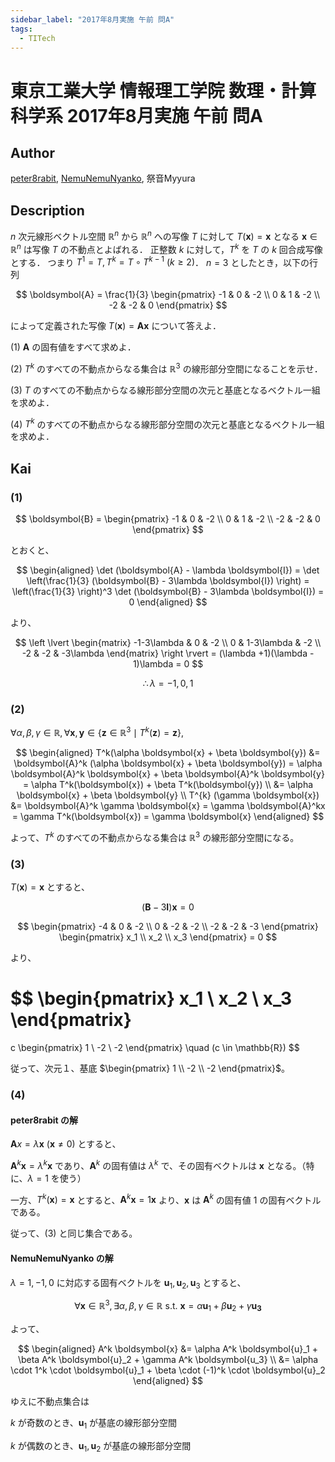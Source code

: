 ```yaml
---
sidebar_label: "2017年8月実施 午前 問A"
tags:
  - TITech
---
```

# 東京工業大学 情報理工学院 数理・計算科学系 2017年8月実施 午前 問A

## **Author**
[peter8rabit](https://github.com/peter8rabit), [NemuNemuNyanko](https://github.com/peter8rabit/TokyoTech-Graduate-Exam/issues/6), 祭音Myyura

## **Description**
$n$ 次元線形ベクトル空間 $\mathbb{R}^n$ から $\mathbb{R}^n$ への写像 $T$ に対して $T(\boldsymbol{x}) = \boldsymbol{x}$ となる $\boldsymbol{x} \in \mathbb{R}^n$ は写像 $T$ の不動点とよばれる．
正整数 $k$ に対して，$T^k$ を $T$ の $k$ 回合成写像とする．
つまり $T^1 = T, T^k = T \circ T^{k-1} \ (k \geq 2)$．
$n = 3$ としたとき，以下の行列

$$
\boldsymbol{A} = \frac{1}{3} \begin{pmatrix}
    -1 & 0 & -2 \\ 0 & 1 & -2 \\ -2 & -2 & 0
\end{pmatrix}
$$

によって定義された写像 $T(\boldsymbol{x}) = \boldsymbol{A} \boldsymbol{x}$ について答えよ．

(1) $\boldsymbol{A}$ の固有値をすべて求めよ．

(2) $T^k$ のすべての不動点からなる集合は $\mathbb{R}^3$ の線形部分空間になることを示せ．

(3) $T$ のすべての不動点からなる線形部分空間の次元と基底となるベクトル一組を求めよ．

(4) $T^k$ のすべての不動点からなる線形部分空間の次元と基底となるベクトル一組を求めよ．

## **Kai**
### (1)

$$
\boldsymbol{B} = \begin{pmatrix}
    -1 & 0 & -2 \\ 0 & 1 & -2 \\ -2 & -2 & 0
\end{pmatrix}
$$

とおくと、

$$
\begin{aligned}
\det (\boldsymbol{A} - \lambda \boldsymbol{I}) = \det \left(\frac{1}{3} (\boldsymbol{B} - 3\lambda \boldsymbol{I}) \right) = \left(\frac{1}{3} \right)^3 \det (\boldsymbol{B} - 3\lambda \boldsymbol{I}) = 0
\end{aligned}
$$

より、

$$
\left \lvert \begin{matrix}
    -1-3\lambda & 0 & -2 \\ 0 & 1-3\lambda & -2 \\ -2 & -2 & -3\lambda
\end{matrix} \right \rvert = (\lambda +1)(\lambda - 1)\lambda = 0
$$

$$
\therefore \lambda = -1, 0, 1
$$

### (2)
$\forall \alpha, \beta, \gamma \in \mathbb{R}, \forall \boldsymbol{x}, \boldsymbol{y} \in \{ \boldsymbol{z} \in \mathbb{R}^3 \mid T^k(\boldsymbol{z}) = \boldsymbol{z} \}$,

$$
\begin{aligned}
T^k(\alpha \boldsymbol{x} + \beta \boldsymbol{y}) &= \boldsymbol{A}^k (\alpha \boldsymbol{x} + \beta \boldsymbol{y}) = \alpha \boldsymbol{A}^k \boldsymbol{x} + \beta \boldsymbol{A}^k \boldsymbol{y} = \alpha T^k(\boldsymbol{x}) + \beta T^k(\boldsymbol{y}) \\
&= \alpha \boldsymbol{x} + \beta \boldsymbol{y} \\
T^{k} (\gamma \boldsymbol{x}) &= \boldsymbol{A}^k \gamma \boldsymbol{x} = \gamma \boldsymbol{A}^kx = \gamma T^k(\boldsymbol{x}) = \gamma \boldsymbol{x}
\end{aligned}
$$

よって、$T^k$ のすべての不動点からなる集合は $\mathbb{R}^3$ の線形部分空間になる。

### (3)
$T(\boldsymbol{x}) = \boldsymbol{x}$ とすると、

$$
(\boldsymbol{B} - 3\boldsymbol{I})\boldsymbol{x} = 0
$$

$$
\begin{pmatrix}
    -4 & 0 & -2 \\ 0 & -2 & -2 \\ -2 & -2 & -3
\end{pmatrix}
\begin{pmatrix}
    x_1 \\ x_2 \\ x_3
\end{pmatrix}
= 0
$$

より、

$$
\begin{pmatrix}
    x_1 \\ x_2 \\ x_3
\end{pmatrix}
=
c \begin{pmatrix}
    1 \\ -2 \\ -2
\end{pmatrix}
\quad (c \in \mathbb{R})
$$

従って、次元１、基底 $\begin{pmatrix} 1 \\ -2 \\ -2 \end{pmatrix}$。

### (4)
#### peter8rabit の解
$\boldsymbol{A}x = \lambda \boldsymbol{x} \ (\boldsymbol{x} \neq 0)$ とすると、

$\boldsymbol{A}^k \boldsymbol{x} = \lambda^k \boldsymbol{x}$ であり、$\boldsymbol{A}^k$ の固有値は $\lambda^k$ で、その固有ベクトルは $\boldsymbol{x}$ となる。（特に、$\lambda = 1$ を使う）

一方、$T^k(\boldsymbol{x}) = \boldsymbol{x}$ とすると、$\boldsymbol{A}^k \boldsymbol{x} = 1 \boldsymbol{x}$ より、$\boldsymbol{x}$ は $\boldsymbol{A}^k$ の固有値 $1$ の固有ベクトルである。

従って、(3) と同じ集合である。

#### NemuNemuNyanko の解

$\lambda = 1, -1, 0$ に対応する固有ベクトルを $\boldsymbol{u}_1, \boldsymbol{u}_2, \boldsymbol{u}_3$ とすると、

$$
\forall \boldsymbol{x} \in \mathbb{R}^3, \exists \alpha, \beta, \gamma \in \mathbb{R} \text{ s.t. } \boldsymbol{x} = \alpha \boldsymbol{u}_1 + \beta \boldsymbol{u}_2 + \gamma \boldsymbol{u_3}
$$

よって、

$$
\begin{aligned}
A^k \boldsymbol{x} &= \alpha A^k \boldsymbol{u}_1 + \beta A^k \boldsymbol{u}_2 + \gamma A^k \boldsymbol{u_3} \\
&= \alpha \cdot 1^k \cdot \boldsymbol{u}_1 + \beta \cdot (-1)^k \cdot \boldsymbol{u}_2
\end{aligned}
$$

ゆえに不動点集合は

$k$ が奇数のとき、$\boldsymbol{u}_1$ が基底の線形部分空間

$k$ が偶数のとき、$\boldsymbol{u}_1, \boldsymbol{u}_2$ が基底の線形部分空間